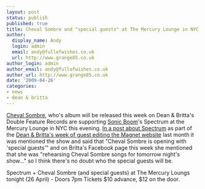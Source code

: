 ```yaml
---
layout: post
status: publish
published: true
title: Cheval Sombre and "special guests" at The Mercury Lounge in NYC tonight
author:
  display_name: Andy
  login: admin
  email: andy@fullofwishes.co.uk
  url: http://www.grange85.co.uk
author_login: admin
author_email: andy@fullofwishes.co.uk
author_url: http://www.grange85.co.uk
date: '2009-04-26'
categories:
- news
- dean & britta
---
```

<p><a href="http://www.myspace.com/chevalsombre">Cheval Sombre</a>, who's album will be released this week on Dean & Britta's Double Feature Records are supporting <a href="http://www.sonic-boom.info/">Sonic Boom</a>'s Spectrum at the Mercury Lounge in NYC this evening. <a href="http://www.magnetmagazine.com/2009/03/05/from-the-desk-of-dean-britta-spectrum/">In a post about Spectrum</a> as part of the <a href="/2009/03/09/wrapping-up-dean-brittas-week-guest-editing-magnetmagazinecom/">Dean & Britta's week of guest editing the Magnet website</a> last month it was mentioned the show and said that "Cheval Sombre is opening with 'special guests'" and on Britta's Facebook page this week she mentioned that she was "rehearsing Cheval Sombre songs for tomorrow night's show..." so I think there's no doubt who the special guests will be.</p>
<p>Spectrum + Cheval Sombre (and special guests) at The Mercury Loungs tonight (26 April) - Doors 7pm Tickets $10 advance, $12 on the door.</p>
